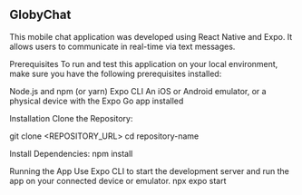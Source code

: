## GlobyChat
This mobile chat application was developed using React Native and Expo. It allows users to communicate in real-time via text messages.


Prerequisites
To run and test this application on your local environment, make sure you have the following prerequisites installed:

Node.js and npm (or yarn)
Expo CLI
An iOS or Android emulator, or a physical device with the Expo Go app installed

Installation
Clone the Repository:

git clone <REPOSITORY_URL>
cd repository-name

Install Dependencies:
npm install

Running the App
Use Expo CLI to start the development server and run the app on your connected device or emulator.
npx expo start





